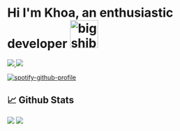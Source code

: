 # Hi I'm Khoa, an enthusiastic developer <img src="https://cdn3.emoji.gg/emojis/7087-bigshibaspin.gif" width="64px" height="64px" alt="bigshibaspin">

<a href=https://www.linkedin.com/in/cong-khoa-huynh-827977187/> <img src="https://img.shields.io/badge/-LinkedIn-0e76a8?style=plastic&logo=linkedIn"> </a> <img src="https://img.shields.io/badge/Profile%20views%20-1%2C699-blue">

[![spotify-github-profile](https://spotify-github-profile.vercel.app/api/view?uid=21qav3rftvrqw42wh5c2pz63q&cover_image=true&theme=novatorem&show_offline=false&background_color=121212&bar_color=2ca928&bar_color_cover=false)](https://github.com/kittinan/spotify-github-profile)

## 📈 Github Stats

<img src="https://github-readme-stats.vercel.app/api?username=inferno332&theme=radical&show_icons=true&count_private=true">

<img src="https://github-readme-stats.vercel.app/api/top-langs/?username=inferno332&theme=radical&layout=compact&langs_count=5">

